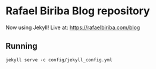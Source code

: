 # Rafael Biriba Blog repository

Now using Jekyll! Live at: https://rafaelbiriba.com/blog

## Running

    jekyll serve -c config/jekyll_config.yml
